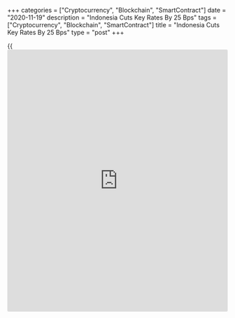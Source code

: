 +++
categories = ["Cryptocurrency", "Blockchain", "SmartContract"]
date = "2020-11-19"
description = "Indonesia Cuts Key Rates By 25 Bps"
tags = ["Cryptocurrency", "Blockchain", "SmartContract"]
title = "Indonesia Cuts Key Rates By 25 Bps"
type = "post"
+++

{{<iframe id="large-banner" src="https://www.bounty.group/#slide=27.0" width="100%" height="600" scrolling="no" style="border: 0px solid rgb(216, 221, 230); border-radius: 3px;">}}

Indonesia's central bank reduced its key interest rates by 25 basis
points to underpin economic recovery.

The Board of Governors of Bank Indonesia decided to cut the BI 7-day
reverse repo rate to 3.75 percent from 4.00 percent.

The bank has reduced the rate by five times so this year, by a
cumulative 125 basis points.

Both the overnight deposit facility rate and the lending facility rate
were lowered by 25 basis points each to 3.00 percent and 4.50 percent,
respectively.

The central bank said the currency exchange rate strengthened largely
reflecting stabilization measures. The bank vowed to strengthen its
Rupiah exchange rate stabilization [policy](https://www.fintechee.com/policy/) in line with its fundamentals.

The bank said the [economy][1] expanded in the third quarter driven by
stimulus and the relaxation of Covid-19 restriction measures. Economic
growth is predicted to pick up in 2021 on the back of the improving
global economy and accelerated budget realization.

The bank observed that inflation remained low in line with weak demand
and adequate supply.

Bank Indonesia forecasts 2020 inflation to be lower than the lower limit
of the inflation target and return to its target of 2.0 to 4 percent in
2021.

For comments and feedback [contact](https://www.playgroundfx.com/contact/): editorial@rtt[news](https://www.letsplayfx.com/blog/forex-news-website/).com

[Economic News][1]

 **What parts of the world are seeing the best (and worst) economic
performances lately? Click[here][2] to check out our [Econ Scorecard][2]
and find out! See up-to-the-moment [ranking](https://www.playgroundfx.com/blog/crypto-exchange-ranking/)s for the best and worst
performers in [GDP][3], [unemployment rate][4], [inflation][5] and much
more.**

   1. www.rtt[news](https://www.letsplayfx.com/blog/forex-news-website/).com/Content/EconomicNews.aspx
   2. www.rtt[news](https://www.letsplayfx.com/blog/forex-news-website/).com/economic-scorecard/world-rank/unemployment-rate/highest-performance.aspx
   3. www.rtt[news](https://www.letsplayfx.com/blog/forex-news-website/).com/economic-scorecard/world-rank/GDP/highest-performance.aspx
   4. www.rtt[news](https://www.letsplayfx.com/blog/forex-news-website/).com/economic-scorecard/world-rank/unemployment-rate/lowest-performance.aspx
   5. www.rtt[news](https://www.letsplayfx.com/blog/forex-news-website/).com/economic-scorecard/world-rank/CPI/highest-performance.aspx